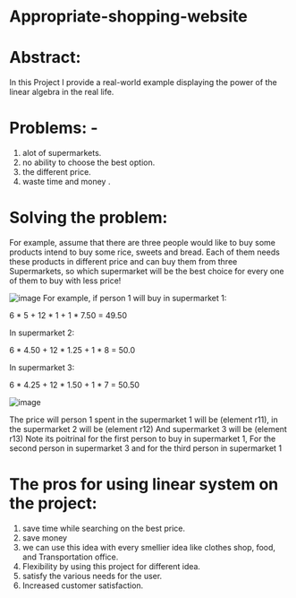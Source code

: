 # Appropriate-shopping-website

# Abstract: 
In this Project I provide a real-world example displaying the power of the linear algebra in the real life.
# Problems: -
  1. alot of supermarkets.
  2. no ability to choose the best option.
  3. the different price.
  4. waste time and money .
# Solving the problem:
  For example, assume that there are three people would like to buy some products
  intend to buy some rice, sweets and bread. Each of them needs these products in
  different price and can buy them from three Supermarkets, so which supermarket
  will be the best choice for every one of them to buy with less price!
  
![image](https://github.com/zayedhemaid2002/Appropriate-shopping-website/assets/126354536/1a5a146d-66dd-44cd-9daa-415a4e344fa8)
For example, if person 1 will buy
in supermarket 1:

6 * 5 + 12 * 1 + 1 * 7.50 = 49.50

In supermarket 2:

6 * 4.50 + 12 * 1.25 + 1 * 8 = 50.0

In supermarket 3:

6 * 4.25 + 12 * 1.50 + 1 * 7 = 50.50

![image](https://github.com/zayedhemaid2002/Appropriate-shopping-website/assets/126354536/bfcedc5b-dfdb-433c-9412-5761fb123098)

The price will person 1 spent in the supermarket 1 will be (element r11),
in the supermarket 2 will be (element r12) And supermarket 3 will be (element r13)
Note its poitrinal for the first person to buy in supermarket 1,
For the second person in supermarket 3 and for the third person in supermarket 1

# The pros for using linear system on the project:
  1. save time while searching on the best price.
  2.  save money
  3.  we can use this idea with every smellier idea like clothes shop, food, and Transportation office.
  4.  Flexibility by using this project for different idea.
  5.  satisfy the various needs for the user.
  6.  Increased customer satisfaction.
